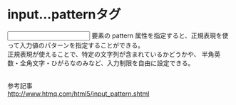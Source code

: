 # input...patternタグ
<input> 要素の pattern 属性を指定すると、正規表現を使って入力値のパターンを指定することができる。  
正規表現が使えることで、特定の文字列が含まれているかどうかや、 半角英数・全角文字・ひがらなのみなど、入力制限を自由に設定できる。  
<br>

参考記事  
http://www.htmq.com/html5/input_pattern.shtml
